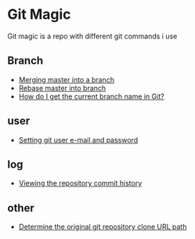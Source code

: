 # Git Magic
Git magic is a repo with different git commands i use

## Branch
- <a href="/merge-master-into-branch">Merging master into a branch</a>
- <a href="/rebase-master-into-branch">Rebase master into branch</a>
- <a href="/get-current-git-branch-name">How do I get the current branch name in Git?</a>

## user
- <a href="/set-git-email-and-name">Setting git user e-mail and password</a>

## log
- <a href="/viewing-the-commit-history">Viewing the repository commit history</a>

## other
- <a href="/determine-original-git-repo-url">Determine the original git repository clone URL path</a>
